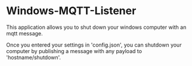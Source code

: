 # Windows-MQTT-Listener
This application allows you to shut down your windows computer with an mqtt message.


Once you entered your settings in 'config.json', you can shutdown your computer by publishing a message with any payload to 'hostname/shutdown'.
